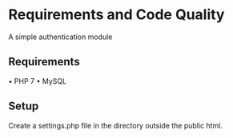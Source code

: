# Requirements and Code Quality
A simple authentication module

## Requirements
• PHP 7
• MySQL


## Setup
Create a settings.php file in the directory outside the public html.



